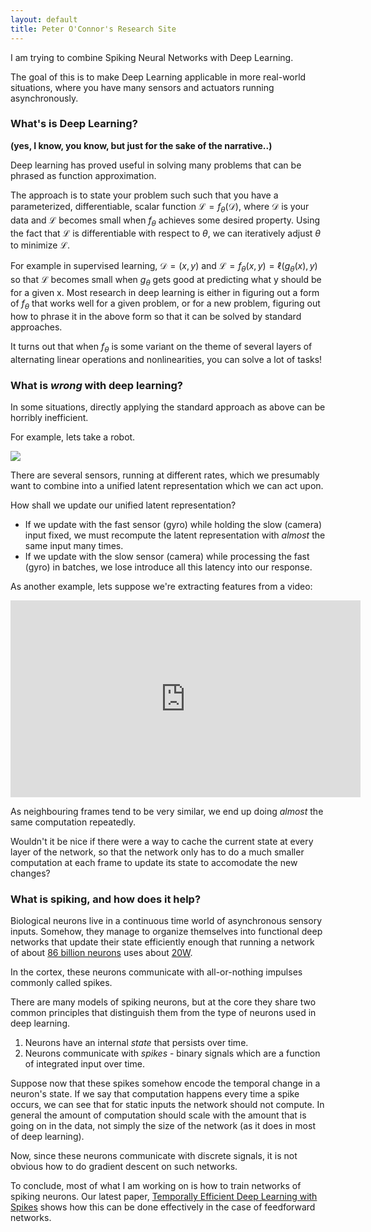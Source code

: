 ```yaml
---
layout: default
title: Peter O'Connor's Research Site
---
```


I am trying to combine Spiking Neural Networks with Deep Learning.

The goal of this is to make Deep Learning applicable in more real-world situations, where you have many sensors and actuators running asynchronously.


### What's is Deep Learning? 

**(yes, I know, you know, but just for the sake of the narrative..)**

Deep learning has proved useful in solving many problems that can be phrased as function approximation.  

The approach is to state your problem such such that you have a parameterized, differentiable, scalar function $\mathcal L = f_\theta(\mathcal D)$, where $\mathcal D$ is your data and $\mathcal L$ becomes small when $f_\theta$ achieves some desired property.  Using the fact that $\mathcal L$ is differentiable with respect to $\theta$, we can iteratively adjust $\theta$ to minimize $\mathcal L$.  

For example in supervised learning, $\mathcal D = (x, y)$ and $\mathcal L = f_\theta(x, y) = \ell(g_\theta(x), y)$ so that $\mathcal L$ becomes small when $g_\theta$ gets good at predicting what y should be for a given x.  Most research in deep learning is either in figuring out a form of $f_\theta$ that works well for a given problem, or for a new problem, figuring out how to phrase it in the above form so that it can be solved by standard approaches.

It turns out that when $f_\theta$ is some variant on the theme of several layers of alternating linear operations and nonlinearities, you can solve a lot of tasks!

### What is *wrong* with deep learning?

In some situations, directly applying the standard approach as above can be horribly inefficient.  

For example, lets take a robot.

![](https://docs.google.com/drawings/d/e/2PACX-1vRIiayLadNEzjohN9D1n6i8PupdBdbpCTfHjIDDdiiB8HtYpq6lvGAoyOKcyUYecYXoJHAsGcrUZ2nW/pub?w=721&h=188)

There are several sensors, running at different rates, which we presumably want to combine into a unified latent representation which we can act upon.  

How shall we update our unified latent representation?

- If we update with the fast sensor (gyro) while holding the slow (camera) input fixed, we must recompute the latent representation with *almost* the same input many times.
- If we update with the slow sensor (camera) while processing the fast (gyro) in batches, we lose introduce all this latency into our response.

As another example, lets suppose we're extracting features from a video:

<iframe width="560" height="315" src="https://www.youtube.com/embed/1i9wgX_JN54" frameborder="0" allowfullscreen></iframe>

As neighbouring frames tend to be very similar, we end up doing *almost* the same computation repeatedly.

Wouldn't it be nice if there were a way to cache the current state at every layer of the network, so that the network only has to do a much smaller computation at each frame to update its state to accomodate the new changes?


### What is spiking, and how does it help?

Biological neurons live in a continuous time world of asynchronous sensory inputs.  Somehow, they manage to organize themselves into functional deep networks that update their state efficiently enough that running a network of about [86 billion neurons](https://en.wikipedia.org/wiki/List_of_animals_by_number_of_neurons#Whole_nervous_system) uses about [20W](https://hypertextbook.com/facts/2001/JacquelineLing.shtml).  

In the cortex, these neurons communicate with all-or-nothing impulses commonly called spikes.

There are many models of spiking neurons, but at the core they share two common principles that distinguish them from the type of neurons used in deep learning.
1) Neurons have an internal *state* that persists over time.
2) Neurons communicate with *spikes* - binary signals which are a function of integrated input over time.  

Suppose now that these spikes somehow encode the temporal change in a neuron's state.  If we say that computation happens every time a spike occurs, we can see that for static inputs the network should not compute.  In general the amount of computation should scale with the amount that is going on in the data, not simply the size of the network (as it does in most of deep learning).  

Now, since these neurons communicate with discrete signals, it is not obvious how to do gradient descent on such networks.  

To conclude, most of what I am working on is how to train networks of spiking neurons.  Our latest paper, [Temporally Efficient Deep Learning with Spikes](https://arxiv.org/abs/1706.04159) shows how this can be done effectively in the case of feedforward networks.  


<br><br><br>
